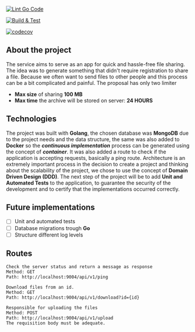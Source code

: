 
[![Lint Go Code](https://github.com/aawadallak/quick-share-test/actions/workflows/go.yml/badge.svg?branch=main)](https://github.com/aawadallak/quick-share-test/actions/workflows/go.yml)

[![Build & Test](https://github.com/aawadallak/quick-share-test/actions/workflows/test.yml/badge.svg)](https://github.com/aawadallak/quick-share-test/actions/workflows/test.yml)

[![codecov](https://codecov.io/gh/aawadallak/quick-share-test/branch/master/graph/badge.svg)](https://codecov.io/gh/aawadallak/quick-share-test)


## About the project
The service aims to serve as an app for quick and hassle-free file sharing. The idea was to generate something that didn't require registration to share a file. Because we often want to send files to other people and this process can be a bit complicated and painful. The proposal has only two limiter

 - **Max size** of sharing **100 MB**
 - **Max time** the archive will be stored on server: **24 HOURS**

## Technologies
The project was built with **Golang**, the chosen database was **MongoDB** due to the project needs and the data structure, the same was also added to **Docker** so  the ***continuous implementation*** process can be generated using the concept of ***container***. It was also added a route to check if the application is accepting requests, basically a ping route. Architecture is an extremely important process in the decision to create a project and thinking about the scalability of the project, we chose to use the concept of **Domain Driven Design (DDD)**. The next step of the project will be to add **Unit and Automated Tests** to the application, to guarantee the security of the development and to certify that the implementations occurred correctly.

## Future implementations

 - [ ] Unit and automated tests
 - [ ] Database migrations trough **Go**
 - [ ] Structure different log levels

## Routes

```
Check the server status and return a message as response
Method: GET
Path: http://localhost:9004/api/v1/ping
```
```
Download files from an id.
Method: GET
Path: http://localhost:9004/api/v1/download?id={id}
```
```
Responsible for uploading the files
Method: POST
Path: http://localhost:9004/api/v1/upload
The requisition body must be adequate.
```
